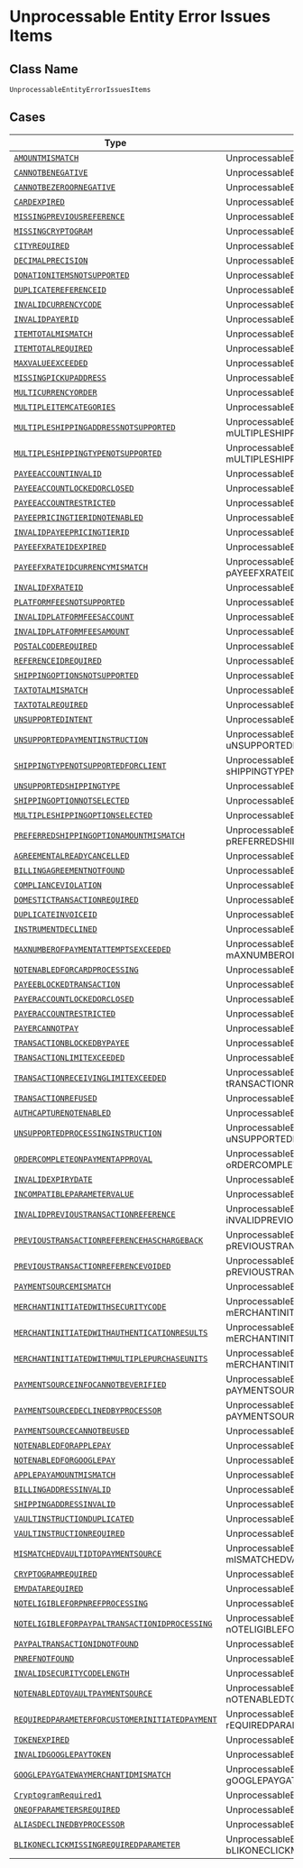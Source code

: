 
# Unprocessable Entity Error Issues Items

## Class Name

`UnprocessableEntityErrorIssuesItems`

## Cases

| Type | Factory Method |
|  --- | --- |
| [`AMOUNTMISMATCH`](../../../doc/models/amountmismatch.md) | UnprocessableEntityErrorIssuesItems.fromAMOUNTMISMATCH(AMOUNTMISMATCH aMOUNTMISMATCH) |
| [`CANNOTBENEGATIVE`](../../../doc/models/cannotbenegative.md) | UnprocessableEntityErrorIssuesItems.fromCANNOTBENEGATIVE(CANNOTBENEGATIVE cANNOTBENEGATIVE) |
| [`CANNOTBEZEROORNEGATIVE`](../../../doc/models/cannotbezeroornegative.md) | UnprocessableEntityErrorIssuesItems.fromCANNOTBEZEROORNEGATIVE(CANNOTBEZEROORNEGATIVE cANNOTBEZEROORNEGATIVE) |
| [`CARDEXPIRED`](../../../doc/models/cardexpired.md) | UnprocessableEntityErrorIssuesItems.fromCARDEXPIRED(CARDEXPIRED cARDEXPIRED) |
| [`MISSINGPREVIOUSREFERENCE`](../../../doc/models/missingpreviousreference.md) | UnprocessableEntityErrorIssuesItems.fromMISSINGPREVIOUSREFERENCE(MISSINGPREVIOUSREFERENCE mISSINGPREVIOUSREFERENCE) |
| [`MISSINGCRYPTOGRAM`](../../../doc/models/missingcryptogram.md) | UnprocessableEntityErrorIssuesItems.fromMISSINGCRYPTOGRAM(MISSINGCRYPTOGRAM mISSINGCRYPTOGRAM) |
| [`CITYREQUIRED`](../../../doc/models/cityrequired.md) | UnprocessableEntityErrorIssuesItems.fromCITYREQUIRED(CITYREQUIRED cITYREQUIRED) |
| [`DECIMALPRECISION`](../../../doc/models/decimalprecision.md) | UnprocessableEntityErrorIssuesItems.fromDECIMALPRECISION(DECIMALPRECISION dECIMALPRECISION) |
| [`DONATIONITEMSNOTSUPPORTED`](../../../doc/models/donationitemsnotsupported.md) | UnprocessableEntityErrorIssuesItems.fromDONATIONITEMSNOTSUPPORTED(DONATIONITEMSNOTSUPPORTED dONATIONITEMSNOTSUPPORTED) |
| [`DUPLICATEREFERENCEID`](../../../doc/models/duplicatereferenceid.md) | UnprocessableEntityErrorIssuesItems.fromDUPLICATEREFERENCEID(DUPLICATEREFERENCEID dUPLICATEREFERENCEID) |
| [`INVALIDCURRENCYCODE`](../../../doc/models/invalidcurrencycode.md) | UnprocessableEntityErrorIssuesItems.fromINVALIDCURRENCYCODE(INVALIDCURRENCYCODE iNVALIDCURRENCYCODE) |
| [`INVALIDPAYERID`](../../../doc/models/invalidpayerid.md) | UnprocessableEntityErrorIssuesItems.fromINVALIDPAYERID(INVALIDPAYERID iNVALIDPAYERID) |
| [`ITEMTOTALMISMATCH`](../../../doc/models/itemtotalmismatch.md) | UnprocessableEntityErrorIssuesItems.fromITEMTOTALMISMATCH(ITEMTOTALMISMATCH iTEMTOTALMISMATCH) |
| [`ITEMTOTALREQUIRED`](../../../doc/models/itemtotalrequired.md) | UnprocessableEntityErrorIssuesItems.fromITEMTOTALREQUIRED(ITEMTOTALREQUIRED iTEMTOTALREQUIRED) |
| [`MAXVALUEEXCEEDED`](../../../doc/models/maxvalueexceeded.md) | UnprocessableEntityErrorIssuesItems.fromMAXVALUEEXCEEDED(MAXVALUEEXCEEDED mAXVALUEEXCEEDED) |
| [`MISSINGPICKUPADDRESS`](../../../doc/models/missingpickupaddress.md) | UnprocessableEntityErrorIssuesItems.fromMISSINGPICKUPADDRESS(MISSINGPICKUPADDRESS mISSINGPICKUPADDRESS) |
| [`MULTICURRENCYORDER`](../../../doc/models/multicurrencyorder.md) | UnprocessableEntityErrorIssuesItems.fromMULTICURRENCYORDER(MULTICURRENCYORDER mULTICURRENCYORDER) |
| [`MULTIPLEITEMCATEGORIES`](../../../doc/models/multipleitemcategories.md) | UnprocessableEntityErrorIssuesItems.fromMULTIPLEITEMCATEGORIES(MULTIPLEITEMCATEGORIES mULTIPLEITEMCATEGORIES) |
| [`MULTIPLESHIPPINGADDRESSNOTSUPPORTED`](../../../doc/models/multipleshippingaddressnotsupported.md) | UnprocessableEntityErrorIssuesItems.fromMULTIPLESHIPPINGADDRESSNOTSUPPORTED(MULTIPLESHIPPINGADDRESSNOTSUPPORTED mULTIPLESHIPPINGADDRESSNOTSUPPORTED) |
| [`MULTIPLESHIPPINGTYPENOTSUPPORTED`](../../../doc/models/multipleshippingtypenotsupported.md) | UnprocessableEntityErrorIssuesItems.fromMULTIPLESHIPPINGTYPENOTSUPPORTED(MULTIPLESHIPPINGTYPENOTSUPPORTED mULTIPLESHIPPINGTYPENOTSUPPORTED) |
| [`PAYEEACCOUNTINVALID`](../../../doc/models/payeeaccountinvalid.md) | UnprocessableEntityErrorIssuesItems.fromPAYEEACCOUNTINVALID(PAYEEACCOUNTINVALID pAYEEACCOUNTINVALID) |
| [`PAYEEACCOUNTLOCKEDORCLOSED`](../../../doc/models/payeeaccountlockedorclosed.md) | UnprocessableEntityErrorIssuesItems.fromPAYEEACCOUNTLOCKEDORCLOSED(PAYEEACCOUNTLOCKEDORCLOSED pAYEEACCOUNTLOCKEDORCLOSED) |
| [`PAYEEACCOUNTRESTRICTED`](../../../doc/models/payeeaccountrestricted.md) | UnprocessableEntityErrorIssuesItems.fromPAYEEACCOUNTRESTRICTED(PAYEEACCOUNTRESTRICTED pAYEEACCOUNTRESTRICTED) |
| [`PAYEEPRICINGTIERIDNOTENABLED`](../../../doc/models/payeepricingtieridnotenabled.md) | UnprocessableEntityErrorIssuesItems.fromPAYEEPRICINGTIERIDNOTENABLED(PAYEEPRICINGTIERIDNOTENABLED pAYEEPRICINGTIERIDNOTENABLED) |
| [`INVALIDPAYEEPRICINGTIERID`](../../../doc/models/invalidpayeepricingtierid.md) | UnprocessableEntityErrorIssuesItems.fromINVALIDPAYEEPRICINGTIERID(INVALIDPAYEEPRICINGTIERID iNVALIDPAYEEPRICINGTIERID) |
| [`PAYEEFXRATEIDEXPIRED`](../../../doc/models/payeefxrateidexpired.md) | UnprocessableEntityErrorIssuesItems.fromPAYEEFXRATEIDEXPIRED(PAYEEFXRATEIDEXPIRED pAYEEFXRATEIDEXPIRED) |
| [`PAYEEFXRATEIDCURRENCYMISMATCH`](../../../doc/models/payeefxrateidcurrencymismatch.md) | UnprocessableEntityErrorIssuesItems.fromPAYEEFXRATEIDCURRENCYMISMATCH(PAYEEFXRATEIDCURRENCYMISMATCH pAYEEFXRATEIDCURRENCYMISMATCH) |
| [`INVALIDFXRATEID`](../../../doc/models/invalidfxrateid.md) | UnprocessableEntityErrorIssuesItems.fromINVALIDFXRATEID(INVALIDFXRATEID iNVALIDFXRATEID) |
| [`PLATFORMFEESNOTSUPPORTED`](../../../doc/models/platformfeesnotsupported.md) | UnprocessableEntityErrorIssuesItems.fromPLATFORMFEESNOTSUPPORTED(PLATFORMFEESNOTSUPPORTED pLATFORMFEESNOTSUPPORTED) |
| [`INVALIDPLATFORMFEESACCOUNT`](../../../doc/models/invalidplatformfeesaccount.md) | UnprocessableEntityErrorIssuesItems.fromINVALIDPLATFORMFEESACCOUNT(INVALIDPLATFORMFEESACCOUNT iNVALIDPLATFORMFEESACCOUNT) |
| [`INVALIDPLATFORMFEESAMOUNT`](../../../doc/models/invalidplatformfeesamount.md) | UnprocessableEntityErrorIssuesItems.fromINVALIDPLATFORMFEESAMOUNT(INVALIDPLATFORMFEESAMOUNT iNVALIDPLATFORMFEESAMOUNT) |
| [`POSTALCODEREQUIRED`](../../../doc/models/postalcoderequired.md) | UnprocessableEntityErrorIssuesItems.fromPOSTALCODEREQUIRED(POSTALCODEREQUIRED pOSTALCODEREQUIRED) |
| [`REFERENCEIDREQUIRED`](../../../doc/models/referenceidrequired.md) | UnprocessableEntityErrorIssuesItems.fromREFERENCEIDREQUIRED(REFERENCEIDREQUIRED rEFERENCEIDREQUIRED) |
| [`SHIPPINGOPTIONSNOTSUPPORTED`](../../../doc/models/shippingoptionsnotsupported.md) | UnprocessableEntityErrorIssuesItems.fromSHIPPINGOPTIONSNOTSUPPORTED(SHIPPINGOPTIONSNOTSUPPORTED sHIPPINGOPTIONSNOTSUPPORTED) |
| [`TAXTOTALMISMATCH`](../../../doc/models/taxtotalmismatch.md) | UnprocessableEntityErrorIssuesItems.fromTAXTOTALMISMATCH(TAXTOTALMISMATCH tAXTOTALMISMATCH) |
| [`TAXTOTALREQUIRED`](../../../doc/models/taxtotalrequired.md) | UnprocessableEntityErrorIssuesItems.fromTAXTOTALREQUIRED(TAXTOTALREQUIRED tAXTOTALREQUIRED) |
| [`UNSUPPORTEDINTENT`](../../../doc/models/unsupportedintent.md) | UnprocessableEntityErrorIssuesItems.fromUNSUPPORTEDINTENT(UNSUPPORTEDINTENT uNSUPPORTEDINTENT) |
| [`UNSUPPORTEDPAYMENTINSTRUCTION`](../../../doc/models/unsupportedpaymentinstruction.md) | UnprocessableEntityErrorIssuesItems.fromUNSUPPORTEDPAYMENTINSTRUCTION(UNSUPPORTEDPAYMENTINSTRUCTION uNSUPPORTEDPAYMENTINSTRUCTION) |
| [`SHIPPINGTYPENOTSUPPORTEDFORCLIENT`](../../../doc/models/shippingtypenotsupportedforclient.md) | UnprocessableEntityErrorIssuesItems.fromSHIPPINGTYPENOTSUPPORTEDFORCLIENT(SHIPPINGTYPENOTSUPPORTEDFORCLIENT sHIPPINGTYPENOTSUPPORTEDFORCLIENT) |
| [`UNSUPPORTEDSHIPPINGTYPE`](../../../doc/models/unsupportedshippingtype.md) | UnprocessableEntityErrorIssuesItems.fromUNSUPPORTEDSHIPPINGTYPE(UNSUPPORTEDSHIPPINGTYPE uNSUPPORTEDSHIPPINGTYPE) |
| [`SHIPPINGOPTIONNOTSELECTED`](../../../doc/models/shippingoptionnotselected.md) | UnprocessableEntityErrorIssuesItems.fromSHIPPINGOPTIONNOTSELECTED(SHIPPINGOPTIONNOTSELECTED sHIPPINGOPTIONNOTSELECTED) |
| [`MULTIPLESHIPPINGOPTIONSELECTED`](../../../doc/models/multipleshippingoptionselected.md) | UnprocessableEntityErrorIssuesItems.fromMULTIPLESHIPPINGOPTIONSELECTED(MULTIPLESHIPPINGOPTIONSELECTED mULTIPLESHIPPINGOPTIONSELECTED) |
| [`PREFERREDSHIPPINGOPTIONAMOUNTMISMATCH`](../../../doc/models/preferredshippingoptionamountmismatch.md) | UnprocessableEntityErrorIssuesItems.fromPREFERREDSHIPPINGOPTIONAMOUNTMISMATCH(PREFERREDSHIPPINGOPTIONAMOUNTMISMATCH pREFERREDSHIPPINGOPTIONAMOUNTMISMATCH) |
| [`AGREEMENTALREADYCANCELLED`](../../../doc/models/agreementalreadycancelled.md) | UnprocessableEntityErrorIssuesItems.fromAGREEMENTALREADYCANCELLED(AGREEMENTALREADYCANCELLED aGREEMENTALREADYCANCELLED) |
| [`BILLINGAGREEMENTNOTFOUND`](../../../doc/models/billingagreementnotfound.md) | UnprocessableEntityErrorIssuesItems.fromBILLINGAGREEMENTNOTFOUND(BILLINGAGREEMENTNOTFOUND bILLINGAGREEMENTNOTFOUND) |
| [`COMPLIANCEVIOLATION`](../../../doc/models/complianceviolation.md) | UnprocessableEntityErrorIssuesItems.fromCOMPLIANCEVIOLATION(COMPLIANCEVIOLATION cOMPLIANCEVIOLATION) |
| [`DOMESTICTRANSACTIONREQUIRED`](../../../doc/models/domestictransactionrequired.md) | UnprocessableEntityErrorIssuesItems.fromDOMESTICTRANSACTIONREQUIRED(DOMESTICTRANSACTIONREQUIRED dOMESTICTRANSACTIONREQUIRED) |
| [`DUPLICATEINVOICEID`](../../../doc/models/duplicateinvoiceid.md) | UnprocessableEntityErrorIssuesItems.fromDUPLICATEINVOICEID(DUPLICATEINVOICEID dUPLICATEINVOICEID) |
| [`INSTRUMENTDECLINED`](../../../doc/models/instrumentdeclined.md) | UnprocessableEntityErrorIssuesItems.fromINSTRUMENTDECLINED(INSTRUMENTDECLINED iNSTRUMENTDECLINED) |
| [`MAXNUMBEROFPAYMENTATTEMPTSEXCEEDED`](../../../doc/models/maxnumberofpaymentattemptsexceeded.md) | UnprocessableEntityErrorIssuesItems.fromMAXNUMBEROFPAYMENTATTEMPTSEXCEEDED(MAXNUMBEROFPAYMENTATTEMPTSEXCEEDED mAXNUMBEROFPAYMENTATTEMPTSEXCEEDED) |
| [`NOTENABLEDFORCARDPROCESSING`](../../../doc/models/notenabledforcardprocessing.md) | UnprocessableEntityErrorIssuesItems.fromNOTENABLEDFORCARDPROCESSING(NOTENABLEDFORCARDPROCESSING nOTENABLEDFORCARDPROCESSING) |
| [`PAYEEBLOCKEDTRANSACTION`](../../../doc/models/payeeblockedtransaction.md) | UnprocessableEntityErrorIssuesItems.fromPAYEEBLOCKEDTRANSACTION(PAYEEBLOCKEDTRANSACTION pAYEEBLOCKEDTRANSACTION) |
| [`PAYERACCOUNTLOCKEDORCLOSED`](../../../doc/models/payeraccountlockedorclosed.md) | UnprocessableEntityErrorIssuesItems.fromPAYERACCOUNTLOCKEDORCLOSED(PAYERACCOUNTLOCKEDORCLOSED pAYERACCOUNTLOCKEDORCLOSED) |
| [`PAYERACCOUNTRESTRICTED`](../../../doc/models/payeraccountrestricted.md) | UnprocessableEntityErrorIssuesItems.fromPAYERACCOUNTRESTRICTED(PAYERACCOUNTRESTRICTED pAYERACCOUNTRESTRICTED) |
| [`PAYERCANNOTPAY`](../../../doc/models/payercannotpay.md) | UnprocessableEntityErrorIssuesItems.fromPAYERCANNOTPAY(PAYERCANNOTPAY pAYERCANNOTPAY) |
| [`TRANSACTIONBLOCKEDBYPAYEE`](../../../doc/models/transactionblockedbypayee.md) | UnprocessableEntityErrorIssuesItems.fromTRANSACTIONBLOCKEDBYPAYEE(TRANSACTIONBLOCKEDBYPAYEE tRANSACTIONBLOCKEDBYPAYEE) |
| [`TRANSACTIONLIMITEXCEEDED`](../../../doc/models/transactionlimitexceeded.md) | UnprocessableEntityErrorIssuesItems.fromTRANSACTIONLIMITEXCEEDED(TRANSACTIONLIMITEXCEEDED tRANSACTIONLIMITEXCEEDED) |
| [`TRANSACTIONRECEIVINGLIMITEXCEEDED`](../../../doc/models/transactionreceivinglimitexceeded.md) | UnprocessableEntityErrorIssuesItems.fromTRANSACTIONRECEIVINGLIMITEXCEEDED(TRANSACTIONRECEIVINGLIMITEXCEEDED tRANSACTIONRECEIVINGLIMITEXCEEDED) |
| [`TRANSACTIONREFUSED`](../../../doc/models/transactionrefused.md) | UnprocessableEntityErrorIssuesItems.fromTRANSACTIONREFUSED(TRANSACTIONREFUSED tRANSACTIONREFUSED) |
| [`AUTHCAPTURENOTENABLED`](../../../doc/models/authcapturenotenabled.md) | UnprocessableEntityErrorIssuesItems.fromAUTHCAPTURENOTENABLED(AUTHCAPTURENOTENABLED aUTHCAPTURENOTENABLED) |
| [`UNSUPPORTEDPROCESSINGINSTRUCTION`](../../../doc/models/unsupportedprocessinginstruction.md) | UnprocessableEntityErrorIssuesItems.fromUNSUPPORTEDPROCESSINGINSTRUCTION(UNSUPPORTEDPROCESSINGINSTRUCTION uNSUPPORTEDPROCESSINGINSTRUCTION) |
| [`ORDERCOMPLETEONPAYMENTAPPROVAL`](../../../doc/models/ordercompleteonpaymentapproval.md) | UnprocessableEntityErrorIssuesItems.fromORDERCOMPLETEONPAYMENTAPPROVAL(ORDERCOMPLETEONPAYMENTAPPROVAL oRDERCOMPLETEONPAYMENTAPPROVAL) |
| [`INVALIDEXPIRYDATE`](../../../doc/models/invalidexpirydate.md) | UnprocessableEntityErrorIssuesItems.fromINVALIDEXPIRYDATE(INVALIDEXPIRYDATE iNVALIDEXPIRYDATE) |
| [`INCOMPATIBLEPARAMETERVALUE`](../../../doc/models/incompatibleparametervalue.md) | UnprocessableEntityErrorIssuesItems.fromINCOMPATIBLEPARAMETERVALUE(INCOMPATIBLEPARAMETERVALUE iNCOMPATIBLEPARAMETERVALUE) |
| [`INVALIDPREVIOUSTRANSACTIONREFERENCE`](../../../doc/models/invalidprevioustransactionreference.md) | UnprocessableEntityErrorIssuesItems.fromINVALIDPREVIOUSTRANSACTIONREFERENCE(INVALIDPREVIOUSTRANSACTIONREFERENCE iNVALIDPREVIOUSTRANSACTIONREFERENCE) |
| [`PREVIOUSTRANSACTIONREFERENCEHASCHARGEBACK`](../../../doc/models/previoustransactionreferencehaschargeback.md) | UnprocessableEntityErrorIssuesItems.fromPREVIOUSTRANSACTIONREFERENCEHASCHARGEBACK(PREVIOUSTRANSACTIONREFERENCEHASCHARGEBACK pREVIOUSTRANSACTIONREFERENCEHASCHARGEBACK) |
| [`PREVIOUSTRANSACTIONREFERENCEVOIDED`](../../../doc/models/previoustransactionreferencevoided.md) | UnprocessableEntityErrorIssuesItems.fromPREVIOUSTRANSACTIONREFERENCEVOIDED(PREVIOUSTRANSACTIONREFERENCEVOIDED pREVIOUSTRANSACTIONREFERENCEVOIDED) |
| [`PAYMENTSOURCEMISMATCH`](../../../doc/models/paymentsourcemismatch.md) | UnprocessableEntityErrorIssuesItems.fromPAYMENTSOURCEMISMATCH(PAYMENTSOURCEMISMATCH pAYMENTSOURCEMISMATCH) |
| [`MERCHANTINITIATEDWITHSECURITYCODE`](../../../doc/models/merchantinitiatedwithsecuritycode.md) | UnprocessableEntityErrorIssuesItems.fromMERCHANTINITIATEDWITHSECURITYCODE(MERCHANTINITIATEDWITHSECURITYCODE mERCHANTINITIATEDWITHSECURITYCODE) |
| [`MERCHANTINITIATEDWITHAUTHENTICATIONRESULTS`](../../../doc/models/merchantinitiatedwithauthenticationresults.md) | UnprocessableEntityErrorIssuesItems.fromMERCHANTINITIATEDWITHAUTHENTICATIONRESULTS(MERCHANTINITIATEDWITHAUTHENTICATIONRESULTS mERCHANTINITIATEDWITHAUTHENTICATIONRESULTS) |
| [`MERCHANTINITIATEDWITHMULTIPLEPURCHASEUNITS`](../../../doc/models/merchantinitiatedwithmultiplepurchaseunits.md) | UnprocessableEntityErrorIssuesItems.fromMERCHANTINITIATEDWITHMULTIPLEPURCHASEUNITS(MERCHANTINITIATEDWITHMULTIPLEPURCHASEUNITS mERCHANTINITIATEDWITHMULTIPLEPURCHASEUNITS) |
| [`PAYMENTSOURCEINFOCANNOTBEVERIFIED`](../../../doc/models/paymentsourceinfocannotbeverified.md) | UnprocessableEntityErrorIssuesItems.fromPAYMENTSOURCEINFOCANNOTBEVERIFIED(PAYMENTSOURCEINFOCANNOTBEVERIFIED pAYMENTSOURCEINFOCANNOTBEVERIFIED) |
| [`PAYMENTSOURCEDECLINEDBYPROCESSOR`](../../../doc/models/paymentsourcedeclinedbyprocessor.md) | UnprocessableEntityErrorIssuesItems.fromPAYMENTSOURCEDECLINEDBYPROCESSOR(PAYMENTSOURCEDECLINEDBYPROCESSOR pAYMENTSOURCEDECLINEDBYPROCESSOR) |
| [`PAYMENTSOURCECANNOTBEUSED`](../../../doc/models/paymentsourcecannotbeused.md) | UnprocessableEntityErrorIssuesItems.fromPAYMENTSOURCECANNOTBEUSED(PAYMENTSOURCECANNOTBEUSED pAYMENTSOURCECANNOTBEUSED) |
| [`NOTENABLEDFORAPPLEPAY`](../../../doc/models/notenabledforapplepay.md) | UnprocessableEntityErrorIssuesItems.fromNOTENABLEDFORAPPLEPAY(NOTENABLEDFORAPPLEPAY nOTENABLEDFORAPPLEPAY) |
| [`NOTENABLEDFORGOOGLEPAY`](../../../doc/models/notenabledforgooglepay.md) | UnprocessableEntityErrorIssuesItems.fromNOTENABLEDFORGOOGLEPAY(NOTENABLEDFORGOOGLEPAY nOTENABLEDFORGOOGLEPAY) |
| [`APPLEPAYAMOUNTMISMATCH`](../../../doc/models/applepayamountmismatch.md) | UnprocessableEntityErrorIssuesItems.fromAPPLEPAYAMOUNTMISMATCH(APPLEPAYAMOUNTMISMATCH aPPLEPAYAMOUNTMISMATCH) |
| [`BILLINGADDRESSINVALID`](../../../doc/models/billingaddressinvalid.md) | UnprocessableEntityErrorIssuesItems.fromBILLINGADDRESSINVALID(BILLINGADDRESSINVALID bILLINGADDRESSINVALID) |
| [`SHIPPINGADDRESSINVALID`](../../../doc/models/shippingaddressinvalid.md) | UnprocessableEntityErrorIssuesItems.fromSHIPPINGADDRESSINVALID(SHIPPINGADDRESSINVALID sHIPPINGADDRESSINVALID) |
| [`VAULTINSTRUCTIONDUPLICATED`](../../../doc/models/vaultinstructionduplicated.md) | UnprocessableEntityErrorIssuesItems.fromVAULTINSTRUCTIONDUPLICATED(VAULTINSTRUCTIONDUPLICATED vAULTINSTRUCTIONDUPLICATED) |
| [`VAULTINSTRUCTIONREQUIRED`](../../../doc/models/vaultinstructionrequired.md) | UnprocessableEntityErrorIssuesItems.fromVAULTINSTRUCTIONREQUIRED(VAULTINSTRUCTIONREQUIRED vAULTINSTRUCTIONREQUIRED) |
| [`MISMATCHEDVAULTIDTOPAYMENTSOURCE`](../../../doc/models/mismatchedvaultidtopaymentsource.md) | UnprocessableEntityErrorIssuesItems.fromMISMATCHEDVAULTIDTOPAYMENTSOURCE(MISMATCHEDVAULTIDTOPAYMENTSOURCE mISMATCHEDVAULTIDTOPAYMENTSOURCE) |
| [`CRYPTOGRAMREQUIRED`](../../../doc/models/cryptogramrequired.md) | UnprocessableEntityErrorIssuesItems.fromCRYPTOGRAMREQUIRED(CRYPTOGRAMREQUIRED cRYPTOGRAMREQUIRED) |
| [`EMVDATAREQUIRED`](../../../doc/models/emvdatarequired.md) | UnprocessableEntityErrorIssuesItems.fromEMVDATAREQUIRED(EMVDATAREQUIRED eMVDATAREQUIRED) |
| [`NOTELIGIBLEFORPNREFPROCESSING`](../../../doc/models/noteligibleforpnrefprocessing.md) | UnprocessableEntityErrorIssuesItems.fromNOTELIGIBLEFORPNREFPROCESSING(NOTELIGIBLEFORPNREFPROCESSING nOTELIGIBLEFORPNREFPROCESSING) |
| [`NOTELIGIBLEFORPAYPALTRANSACTIONIDPROCESSING`](../../../doc/models/noteligibleforpaypaltransactionidprocessing.md) | UnprocessableEntityErrorIssuesItems.fromNOTELIGIBLEFORPAYPALTRANSACTIONIDPROCESSING(NOTELIGIBLEFORPAYPALTRANSACTIONIDPROCESSING nOTELIGIBLEFORPAYPALTRANSACTIONIDPROCESSING) |
| [`PAYPALTRANSACTIONIDNOTFOUND`](../../../doc/models/paypaltransactionidnotfound.md) | UnprocessableEntityErrorIssuesItems.fromPAYPALTRANSACTIONIDNOTFOUND(PAYPALTRANSACTIONIDNOTFOUND pAYPALTRANSACTIONIDNOTFOUND) |
| [`PNREFNOTFOUND`](../../../doc/models/pnrefnotfound.md) | UnprocessableEntityErrorIssuesItems.fromPNREFNOTFOUND(PNREFNOTFOUND pNREFNOTFOUND) |
| [`INVALIDSECURITYCODELENGTH`](../../../doc/models/invalidsecuritycodelength.md) | UnprocessableEntityErrorIssuesItems.fromINVALIDSECURITYCODELENGTH(INVALIDSECURITYCODELENGTH iNVALIDSECURITYCODELENGTH) |
| [`NOTENABLEDTOVAULTPAYMENTSOURCE`](../../../doc/models/notenabledtovaultpaymentsource.md) | UnprocessableEntityErrorIssuesItems.fromNOTENABLEDTOVAULTPAYMENTSOURCE(NOTENABLEDTOVAULTPAYMENTSOURCE nOTENABLEDTOVAULTPAYMENTSOURCE) |
| [`REQUIREDPARAMETERFORCUSTOMERINITIATEDPAYMENT`](../../../doc/models/requiredparameterforcustomerinitiatedpayment.md) | UnprocessableEntityErrorIssuesItems.fromREQUIREDPARAMETERFORCUSTOMERINITIATEDPAYMENT(REQUIREDPARAMETERFORCUSTOMERINITIATEDPAYMENT rEQUIREDPARAMETERFORCUSTOMERINITIATEDPAYMENT) |
| [`TOKENEXPIRED`](../../../doc/models/tokenexpired.md) | UnprocessableEntityErrorIssuesItems.fromTOKENEXPIRED(TOKENEXPIRED tOKENEXPIRED) |
| [`INVALIDGOOGLEPAYTOKEN`](../../../doc/models/invalidgooglepaytoken.md) | UnprocessableEntityErrorIssuesItems.fromINVALIDGOOGLEPAYTOKEN(INVALIDGOOGLEPAYTOKEN iNVALIDGOOGLEPAYTOKEN) |
| [`GOOGLEPAYGATEWAYMERCHANTIDMISMATCH`](../../../doc/models/googlepaygatewaymerchantidmismatch.md) | UnprocessableEntityErrorIssuesItems.fromGOOGLEPAYGATEWAYMERCHANTIDMISMATCH(GOOGLEPAYGATEWAYMERCHANTIDMISMATCH gOOGLEPAYGATEWAYMERCHANTIDMISMATCH) |
| [`CryptogramRequired1`](../../../doc/models/cryptogram-required-1.md) | UnprocessableEntityErrorIssuesItems.fromCryptogramRequired1(CryptogramRequired1 cryptogramRequired1) |
| [`ONEOFPARAMETERSREQUIRED`](../../../doc/models/oneofparametersrequired.md) | UnprocessableEntityErrorIssuesItems.fromONEOFPARAMETERSREQUIRED(ONEOFPARAMETERSREQUIRED oNEOFPARAMETERSREQUIRED) |
| [`ALIASDECLINEDBYPROCESSOR`](../../../doc/models/aliasdeclinedbyprocessor.md) | UnprocessableEntityErrorIssuesItems.fromALIASDECLINEDBYPROCESSOR(ALIASDECLINEDBYPROCESSOR aLIASDECLINEDBYPROCESSOR) |
| [`BLIKONECLICKMISSINGREQUIREDPARAMETER`](../../../doc/models/blikoneclickmissingrequiredparameter.md) | UnprocessableEntityErrorIssuesItems.fromBLIKONECLICKMISSINGREQUIREDPARAMETER(BLIKONECLICKMISSINGREQUIREDPARAMETER bLIKONECLICKMISSINGREQUIREDPARAMETER) |

